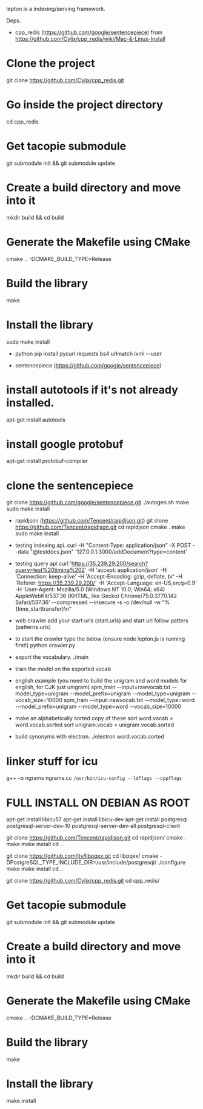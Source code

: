 lepton is a indexing/serving framework.

Deps.

 - cpp_redis (https://github.com/google/sentencepiece)
 from https://github.com/Cylix/cpp_redis/wiki/Mac-&-Linux-Install

 # Clone the project
 git clone https://github.com/Cylix/cpp_redis.git
 # Go inside the project directory
 cd cpp_redis
 # Get tacopie submodule
 git submodule init && git submodule update
 # Create a build directory and move into it
 mkdir build && cd build
 # Generate the Makefile using CMake
 cmake .. -DCMAKE_BUILD_TYPE=Release
 # Build the library
 make
 # Install the library
 sudo make install

 - python
 pip install pycurl requests bs4 urlmatch lxml --user

 - sentencepiece (https://github.com/google/sentencepiece)
 # install autotools if it's not already installed.
 apt-get install autotools
 # install google protobuf
 apt-get install protobuf-compiler
 # clone the sentencepiece 
 git clone https://github.com/google/sentencepiece.git
 ./autogen.sh
 make
 sudo make install

 - rapidjson (https://github.com/Tencent/rapidjson.git)
 git clone https://github.com/Tencent/rapidjson.git
 cd rapidjson
 cmake .
 make
 sudo make install


 - testing indexing api.
 curl -H "Content-Type: application/json" -X POST --data "@testdocs.json" '127.0.0.1:3000/addDocument?type=content'
 - testing query api
curl 'https://35.239.29.200/search?query=test%20timing%202' -H 'accept: application/json' -H 'Connection: keep-alive' -H 'Accept-Encoding: gzip, deflate, br' -H 'Referer: https://35.239.29.200/' -H 'Accept-Language: en-US,en;q=0.9' -H 'User-Agent: Mozilla/5.0 (Windows NT 10.0; Win64; x64) AppleWebKit/537.36 (KHTML, like Gecko) Chrome/75.0.3770.142 Safari/537.36' --compressed --insecure -s -o /dev/null -w  "%{time_starttransfer}\n"


 - web crawler
 add your start urls (start.urls) and start url follow patters (patterns.urls)
 - to start the crawler type the below (ensure node lepton.js is running first!)
 python crawler.py

 - export the vocabulary.
 ./main

 - train the model on the exported vocab
 - english example (you need to build the unigram and word models for english, for CJK just unigram)
 spm_train --input=rawvocab.txt --model_type=unigram --model_prefix=unigram --model_type=unigram --vocab_size=10000
 spm_train --input=rawvocab.txt --model_type=word --model_prefix=unigram --model_type=word --vocab_size=10000
 - make an alphabetically sorted copy of these
 sort word.vocab > word.vocab.sorted
 sort unigram.vocab > unigram.vocab.sorted

 - build synonyms with electron.
 ./electron word.vocab.sorted


# linker stuff for icu
  g++  -o ngrams ngrams.cc  `/usr/bin/icu-config --ldflags --cppflags`



# FULL INSTALL ON DEBIAN AS ROOT

apt-get install libicu57
apt-get install libicu-dev
apt-get install postgresql postgresql-server-dev-10 postgresql-server-dev-all postgresql-client


git clone https://github.com/Tencent/rapidjson.git
cd rapidjson/
cmake .
make
make install
cd ..


git clone https://github.com/jtv/libpqxx.git
cd libpqxx/
cmake -DPostgreSQL_TYPE_INCLUDE_DIR=/usr/include/postgresql/
./configure
make 
make install
cd ..


git clone https://github.com/Cylix/cpp_redis.git
cd cpp_redis/
# Get tacopie submodule
git submodule init && git submodule update
# Create a build directory and move into it
mkdir build && cd build
# Generate the Makefile using CMake
cmake .. -DCMAKE_BUILD_TYPE=Release
# Build the library
make
# Install the library
make install

